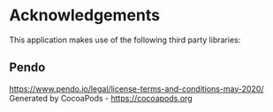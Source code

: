 # Acknowledgements
This application makes use of the following third party libraries:

## Pendo

https://www.pendo.io/legal/license-terms-and-conditions-may-2020/
Generated by CocoaPods - https://cocoapods.org
